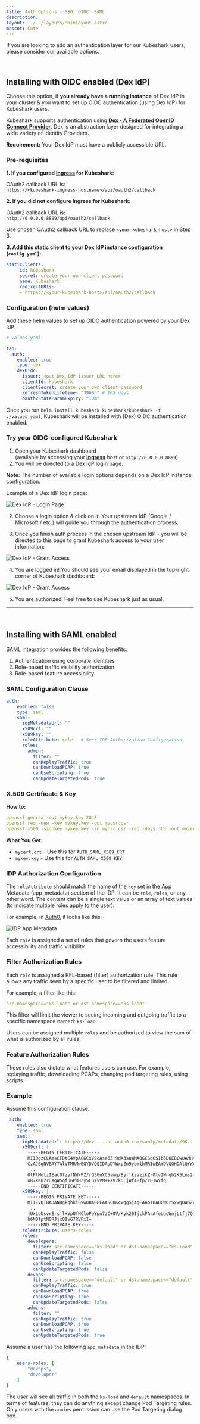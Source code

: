 ```yaml
---
title: Auth Options - SSO, OIDC, SAML
description: 
layout: ../../layouts/MainLayout.astro
mascot: Cute
---
```


If you are looking to add an authentication layer for our Kubeshark users, please consider our available options.

<br/>

## Installing with OIDC enabled (Dex IdP)

Choose this option, if **you already have a running instance** of Dex IdP in your cluster &
you want to set up OIDC authentication (using Dex IdP) for Kubeshark users.

Kubeshark supports authentication using [**Dex - A Federated OpenID Connect Provider**](https://dexidp.io/).
Dex is an abstraction layer designed for integrating a wide variety of Identity Providers.

**Requirement:**
Your Dex IdP must have a publicly accessible URL.

### Pre-requisites

**1. If you configured [**Ingress**](/en/ingress) for Kubeshark:**

OAuth2 callback URL is: <br/>
`https://<kubeshark-ingress-hostname>/api/oauth2/callback`

**2. If you did not configure Ingress for Kubeshark:**

OAuth2 callback URL is: <br/>
`http://0.0.0.0:8899/api/oauth2/callback`

Use chosen OAuth2 callback URL to replace `<your-kubeshark-host>` in Step 3.

**3. Add this static client to your Dex IdP instance configuration (`config.yaml`):**
```yaml
staticClients:
   - id: kubeshark
     secret: create your own client password
     name: Kubeshark
     redirectURIs:
     - https://<your-kubeshark-host>/api/oauth2/callback
```

### Configuration (helm values)

Add these helm values to set up OIDC authentication powered by your Dex IdP:

```yaml
# values.yaml

tap: 
  auth:
    enabled: true
    type: dex
    dexOidc:
      issuer: <put Dex IdP issuer URL here>
      clientId: kubeshark
      clientSecret: create your own client password
      refreshTokenLifetime: "3960h" # 165 days
      oauth2StateParamExpiry: "10m"
```

Once you run `helm install kubeshark kubeshark/kubeshark -f ./values.yaml`, Kubeshark will be installed with (Dex) OIDC authentication enabled.

### Try your OIDC-configured Kubeshark

1. Open your Kubeshark dashboard <br/>(available by accessing your [**Ingress**](/en/ingress) host or `http://0.0.0.0:8899`)
2. You will be directed to a Dex IdP login page.

**Note**:
The number of available login options depends on a Dex IdP instance configuration.

Example of a Dex IdP login page:

![Dex IdP - Login Page](/oidc-dex-login-page.png)

2. Choose a login option & click on it. Your upstream IdP (Google / Microsoft / etc.) will guide you through the authentication process.

3. Once you finish auth process in the chosen upstream IdP - you will be directed to this page to grant Kubeshark access to your user information:

![Dex IdP - Grant Access](/oidc-dex-grant-access.png)

4. You are logged in! You should see your email displayed in the top-right corner of Kubeshark dashboard:

![Dex IdP - Grant Access](/oidc-dex-successful-login.png)

5. You are authorized! Feel free to use Kubeshark just as usual.

---

<br/>

## Installing with SAML enabled

SAML integration provides the following benefits:
1. Authentication using corporate identities
2. Role-based traffic visibility authorization
3. Role-based feature accessibility

### SAML Configuration Clause

```yaml
auth:
    enabled: false
    type: saml
    saml:
      idpMetadataUrl: ""
      x509crt: ""
      x509key: ""
      roleAttribute: role   # See: IDP Authorization Configuration
      roles:
        admin:
          filter: ""
          canReplayTraffic: true
          canDownloadPCAP: true
          canUseScripting: true
          canUpdateTargetedPods: true
```

### X.509 Certificate & Key
**How to:**

```yaml
openssl genrsa -out mykey.key 2048
openssl req -new -key mykey.key -out mycsr.csr
openssl x509 -signkey mykey.key -in mycsr.csr -req -days 365 -out mycert.crt
```

**What You Get:**
- `mycert.crt` - Use this for `AUTH_SAML_X509_CRT`
- `mykey.key` - Use this for `AUTH_SAML_X509_KEY`


### IDP Authorization Configuration

The `roleAttribute` should match the name of the `key` set in the App Metadata (app_metadata) section of the IDP. It can be `role`, `roles`, or any other word. The content can be a single text value or an array of text values (to indicate multiple roles apply to the user).

For example, in [Auth0](https://auth0.com/), it looks like this:

![IDP App Metadata](/app_metadata.png)

Each `role` is assigned a set of rules that govern the users feature accessibility and traffic visibility.

### Filter Authorization Rules

Each `role` is assigned a KFL-based (filter) authorization rule. This rule allows any traffic seen by a specific user to be filtered and limited.

For example, a filter like this:

```yaml
src.namespace=="ks-load" or dst.namespace=="ks-load"
```
This filter will limit the viewer to seeing incoming and outgoing traffic to a specific namespace named: `ks-load`.

Users can be assigned multiple `roles` and be authorized to view the sum of what is authorized by all rules.


### Feature Authorization Rules

These rules also dictate what features users can use. For example, replaying traffic, downloading PCAPs, changing pod targeting rules, using scripts.

### Example

Assume this configuration clause:


```yaml
 auth:
    enabled: true
    type: saml
    saml:
      idpMetadataUrl: https://dev-....us.auth0.com/samlp/metadata/9K...pO
      x509crt: |
        -----BEGIN CERTIFICATE-----
        MIIDgzCCAmsCFDtG4VpACGCxV9cAsa6Z+9dA3suWMA0GCSqGSIb3DQEBCwUAMH4x
        CzAJBgNVBAYTAlVTMRMwEQYDVQQIDApDYWxpZm9ybmlhMRIwEAYDVQQHDAlQYWxv
        ...
        0tPlMoliIEacOfzyfNW/PZ/rQ36nXC5awg/ByrfkzazikZr0lv2Wnqb2K5Lns2nv
        uR7kK02ruXgW5qfuGPBHZy5Lu+vVM++XV7kOLjWf4Bfp/Y01wYfq
        -----END CERTIFICATE-----
      x509key: |
        -----BEGIN PRIVATE KEY-----
        MIIEvQIBADANBgkqhkiG9w0BAQEFAASCBKcwggSjAgEAAoIBAQCW6rSxwgOW5ZvY
        ...
        jUxLqUsvrErsjl+VpUfHCloPeYpn7zC+0V/Kyk20IjckPArAfeUaqWnjLtfj7QfR
        b6N0fptN0RJjxQIv67RVPxI=
        -----END PRIVATE KEY-----  
      roleAttribute: users-roles    
      roles:
        developers:
          filter: src.namespace=="ks-load" or dst.namespace=="ks-load"
          canReplayTraffic: false
          canDownloadPCAP: false
          canUseScripting: false
          canUpdateTargetedPods: false
        devops:
          filter: src.namespace=="default" or dst.namespace=="default"
          canReplayTraffic: true
          canDownloadPCAP: true
          canUseScripting: true
          canUpdateTargetedPods: false
        admins:
          filter: ""
          canReplayTraffic: true
          canDownloadPCAP: true
          canUseScripting: true
          canUpdateTargetedPods: true
```

Assume a user has the following `app_metadata` in the IDP:

```yaml
{
    users-roles: [ 
        "devops", 
        "developer" 
    ] 
} 
```

The user will see all traffic in both the `ks-load` and `default` namespaces. In terms of features, they can do anything except change Pod Targeting rules. Only users with the `admins` permission can use the Pod Targeting dialog box.
